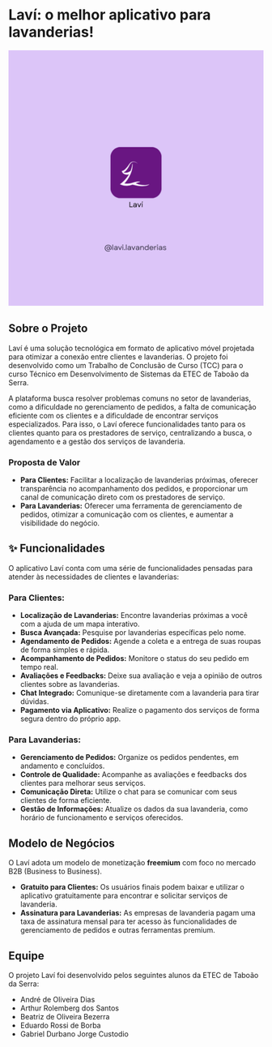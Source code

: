 # Laví: o melhor aplicativo para lavanderias!

![Logo da Laví](./lavi_logo.png)

## Sobre o Projeto

Laví é uma solução tecnológica em formato de aplicativo móvel projetada para otimizar a conexão entre clientes e lavanderias. O projeto foi desenvolvido como um Trabalho de Conclusão de Curso (TCC) para o curso Técnico em Desenvolvimento de Sistemas da ETEC de Taboão da Serra.

A plataforma busca resolver problemas comuns no setor de lavanderias, como a dificuldade no gerenciamento de pedidos, a falta de comunicação eficiente com os clientes e a dificuldade de encontrar serviços especializados. Para isso, o Laví oferece funcionalidades tanto para os clientes quanto para os prestadores de serviço, centralizando a busca, o agendamento e a gestão dos serviços de lavanderia.

### Proposta de Valor

- **Para Clientes:** Facilitar a localização de lavanderias próximas, oferecer transparência no acompanhamento dos pedidos, e proporcionar um canal de comunicação direto com os prestadores de serviço.
- **Para Lavanderias:** Oferecer uma ferramenta de gerenciamento de pedidos, otimizar a comunicação com os clientes, e aumentar a visibilidade do negócio.

## ✨ Funcionalidades

O aplicativo Laví conta com uma série de funcionalidades pensadas para atender às necessidades de clientes e lavanderias:

### Para Clientes:
- **Localização de Lavanderias:** Encontre lavanderias próximas a você com a ajuda de um mapa interativo.
- **Busca Avançada:** Pesquise por lavanderias específicas pelo nome.
- **Agendamento de Pedidos:** Agende a coleta e a entrega de suas roupas de forma simples e rápida.
- **Acompanhamento de Pedidos:** Monitore o status do seu pedido em tempo real.
- **Avaliações e Feedbacks:** Deixe sua avaliação e veja a opinião de outros clientes sobre as lavanderias.
- **Chat Integrado:** Comunique-se diretamente com a lavanderia para tirar dúvidas.
- **Pagamento via Aplicativo:** Realize o pagamento dos serviços de forma segura dentro do próprio app.

### Para Lavanderias:
- **Gerenciamento de Pedidos:** Organize os pedidos pendentes, em andamento e concluídos.
- **Controle de Qualidade:** Acompanhe as avaliações e feedbacks dos clientes para melhorar seus serviços.
- **Comunicação Direta:** Utilize o chat para se comunicar com seus clientes de forma eficiente.
- **Gestão de Informações:** Atualize os dados da sua lavanderia, como horário de funcionamento e serviços oferecidos.

## Modelo de Negócios

O Laví adota um modelo de monetização **freemium** com foco no mercado B2B (Business to Business).

- **Gratuito para Clientes:** Os usuários finais podem baixar e utilizar o aplicativo gratuitamente para encontrar e solicitar serviços de lavanderia.
- **Assinatura para Lavanderias:** As empresas de lavanderia pagam uma taxa de assinatura mensal para ter acesso às funcionalidades de gerenciamento de pedidos e outras ferramentas premium.

## Equipe

O projeto Laví foi desenvolvido pelos seguintes alunos da ETEC de Taboão da Serra:

- André de Oliveira Dias
- Arthur Rolemberg dos Santos
- Beatriz de Oliveira Bezerra
- Eduardo Rossi de Borba
- Gabriel Durbano Jorge Custodio
